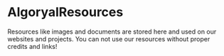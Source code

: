 # AlgoryalResources
Resources like images and documents are stored here and used on our websites and projects. You can not use our resources without proper credits and links!
